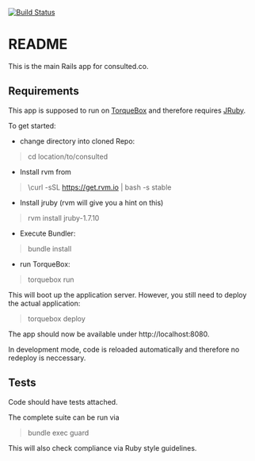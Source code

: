 [![Build Status](https://magnum.travis-ci.com/floriank/consulted.png?token=bNVgt7Atr6dPqBZnmFEV&branch=master)](https://magnum.travis-ci.com/floriank/consulted)

# README

This is the main Rails app for consulted.co.

## Requirements

This app is supposed to run on [TorqueBox](http://torquebox.org) and therefore requires [JRuby](http://jruby.org).

To get started:

* change directory into cloned Repo:

> cd location/to/consulted

* Install rvm from

> \curl -sSL https://get.rvm.io | bash -s stable

* Install jruby (rvm will give you a hint on this)

> rvm install jruby-1.7.10

* Execute Bundler:

> bundle install

* run TorqueBox:

> torquebox run

This will boot up the application server. However, you still need to deploy the actual application:

> torquebox deploy

The app should now be available under http://localhost:8080.

In development mode, code is reloaded automatically and therefore no redeploy is neccessary.

## Tests

Code should have tests attached.

The complete suite can be run via

> bundle exec guard

This will also check compliance via Ruby style guidelines.

